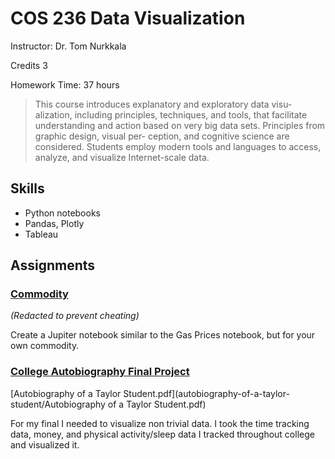 # COS 236 Data Visualization

Instructor: Dr. Tom Nurkkala

Credits 3

Homework Time: 37 hours

> This course introduces explanatory and exploratory data visu- alization, including principles, techniques, and tools, that facilitate understanding and action based on very big data sets. Principles from graphic design, visual per- ception, and cognitive science are considered. Students employ modern tools and languages to access, analyze, and visualize Internet-scale data.

## Skills

- Python notebooks
- Pandas, Plotly
- Tableau

## Assignments

### [Commodity](./hw/Commodity-HW)

*(Redacted to prevent cheating)*

Create a Jupiter notebook similar to the Gas Prices notebook, but for your own commodity. 

### [College Autobiography Final Project](./autobiography-of-a-taylor-student)

[Autobiography of a Taylor Student.pdf](autobiography-of-a-taylor-student/Autobiography of a Taylor Student.pdf) 

For my final I needed to visualize non trivial data. I took the time tracking data, money, and physical activity/sleep data I tracked throughout college and visualized it. 